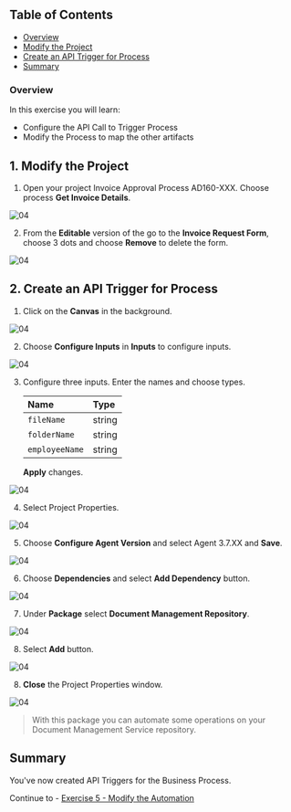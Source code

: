 ## Table of Contents
 - [Overview](#overview)
 - [Modify the Project](#modifyProject)
 - [Create an API Trigger for Process](#configureInputs)
 - [Summary](#summary)

### Overview <a name="overview"></a>

In this exercise you will learn:

- Configure the API Call to Trigger Process
- Modify the Process to map the other artifacts

## 1. Modify the Project <a name="modifyProject"></a>

1. Open your project Invoice Approval Process AD160-XXX. Choose process **Get Invoice Details**.

 ![04](./images//005.png)

2. From the **Editable** version of the go to the **Invoice Request Form**, choose 3 dots and choose **Remove** to delete the form.

 ![04](./images//006.png)

## 2. Create an API Trigger for Process <a name="configureInputs"></a>

1. Click on the **Canvas** in the background.

 ![04](./images/007a.png)

2. Choose **Configure Inputs** in **Inputs** to configure inputs.

 ![04](./images/008a.png)

3. Configure three inputs. Enter the names and choose types.

    |  **Name**    | **Type**
    |  :------------- | :-------------
    |  `fileName`       | string
    |  `folderName`     | string
    |  `employeeName`   | string

    **Apply** changes.

 ![04](./images/009a.png)

4. Select Project Properties.

 ![04](./images/011a.png)

5. Choose **Configure Agent Version** and select Agent 3.7.XX and **Save**.

 ![04](./images/012a.png)

6. Choose **Dependencies** and select **Add Dependency** button.

 ![04](./images/013.png)

7. Under **Package** select **Document Management Repository**.

 ![04](./images/014.png)

8. Select **Add** button.

 ![04](./images/015a.png)

8. **Close** the Project Properties window.

 ![04](./images/015b.png)

> With this package you can automate some operations on your Document Management Service repository.

## Summary <a name="summary"></a>

You've now created API Triggers for the Business Process.

Continue to - [Exercise 5 - Modify the Automation](../5_Modify-automation/Modify-automation.md)
